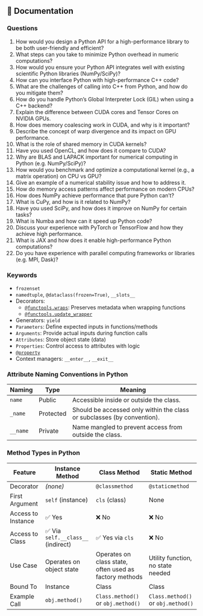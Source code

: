 ## 📘 Documentation

### Questions

1. How would you design a Python API for a high-performance library to be both user-friendly and efficient?
2. What steps can you take to minimize Python overhead in numeric computations?
3. How would you ensure your Python API integrates well with existing scientific Python libraries (NumPy/SciPy)?
4. How can you interface Python with high-performance C++ code?
5. What are the challenges of calling into C++ from Python, and how do you mitigate them?
6. How do you handle Python’s Global Interpreter Lock (GIL) when using a C++ backend?
7. Explain the difference between CUDA cores and Tensor Cores on NVIDIA GPUs.
8. How does memory coalescing work in CUDA, and why is it important?
9. Describe the concept of warp divergence and its impact on GPU performance.
10. What is the role of shared memory in CUDA kernels?
11. Have you used OpenCL, and how does it compare to CUDA?
12. Why are BLAS and LAPACK important for numerical computing in Python (e.g. NumPy/SciPy)?
13. How would you benchmark and optimize a computational kernel (e.g., a matrix operation) on CPU vs GPU?
14. Give an example of a numerical stability issue and how to address it.
15. How do memory access patterns affect performance on modern CPUs?
16. How does NumPy achieve performance that pure Python can’t?
17. What is CuPy, and how is it related to NumPy?
18. Have you used SciPy, and how does it improve on NumPy for certain tasks?
19. What is Numba and how can it speed up Python code?
20. Discuss your experience with PyTorch or TensorFlow and how they achieve high performance.
21. What is JAX and how does it enable high-performance Python computations?
22. Do you have experience with parallel computing frameworks or libraries (e.g. MPI, Dask)?

### Keywords

- `frozenset`
- `namedtuple`, `@dataclass(frozen=True)`, `__slots__`
- Decorators:
  - [`@functools.wraps`](https://docs.python.org/3/library/functools.html#functools.wraps): Preserves metadata when wrapping functions
  - [`@functools.update_wrapper`](https://docs.python.org/3/library/functools.html#functools.update_wrapper)
- Generators: `yield`
- `Parameters`: Define expected inputs in functions/methods
- `Arguments`: Provide actual inputs during function calls
- `Attributes`: Store object state (data)
- `Properties`: Control access to attributes with logic
- [`@property`](https://docs.python.org/3/library/functions.html#property)
- Context managers: `__enter__`, `__exit__`

### Attribute Naming Conventions in Python

| Naming   | Type      | Meaning                                                                 |
| -------- | --------- | ----------------------------------------------------------------------- |
| `name`   | Public    | Accessible inside or outside the class.                                 |
| `_name`  | Protected | Should be accessed only within the class or subclasses (by convention). |
| `__name` | Private   | Name mangled to prevent access from outside the class.                  |

### Method Types in Python

| Feature            | Instance Method                    | Class Method                                           | Static Method                      |
| ------------------ | ---------------------------------- | ------------------------------------------------------ | ---------------------------------- |
| Decorator          | _(none)_                           | `@classmethod`                                         | `@staticmethod`                    |
| First Argument     | `self` (instance)                  | `cls` (class)                                          | None                               |
| Access to Instance | ✅ Yes                             | ❌ No                                                  | ❌ No                              |
| Access to Class    | ✅ Via `self.__class__` (indirect) | ✅ Yes via `cls`                                       | ❌ No                              |
| Use Case           | Operates on object state           | Operates on class state, often used as factory methods | Utility function, no state needed  |
| Bound To           | Instance                           | Class                                                  | Class                              |
| Example Call       | `obj.method()`                     | `Class.method()` or `obj.method()`                     | `Class.method()` or `obj.method()` |
